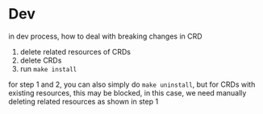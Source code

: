 # Dev

in dev process, how to deal with breaking changes in CRD

1. delete related resources of CRDs
2. delete CRDs
3. run `make install`

for step 1 and 2, you can also simply do `make uninstall`, but for CRDs with existing resources, this may be blocked, in this case, we need manually deleting related resources as shown in step 1